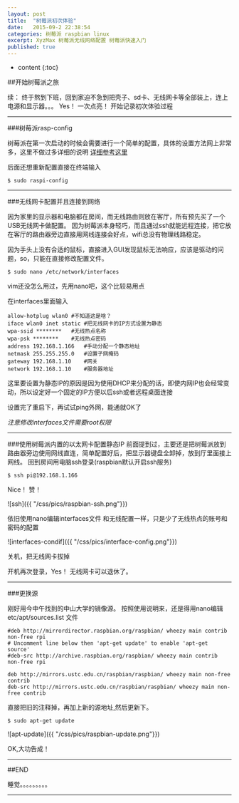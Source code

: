 ```yaml
---
layout: post
title:  "树莓派初次体验"
date:   2015-09-2 22:38:54
categories: 树莓派 raspbian linux
excerpt: XyzMax 树莓派无线网络配置 树莓派快速入门
published: true
---
```


* content
{:toc}


##开始树莓派之旅

续： 终于熬到下班，回到家迫不急到把壳子、sd卡、无线网卡等全部装上，连上电源和显示器。。。
Yes！  一次点亮！  开始记录初次体验过程

---


###树莓派rasp-config

树莓派在第一次启动的时候会需要进行一个简单的配置，具体的设置方法网上非常多，这里不做过多详细的说明
[详细参考这里](http://blog.csdn.net/xdw1985829/article/details/38816375)

后面还想重新配置直接在终端输入

	$ sudo raspi-config

---

###无线网卡配置并且连接到网络

因为家里的显示器和电脑都在房间，而无线路由则放在客厅，所有预先买了一个USB无线网卡做配置。 因为树莓派本身轻巧，而且通过ssh就能远程连接，把它放在客厅的路由器旁边直接用网线连接会好点，wifi总没有物理线路稳定。


因为手头上没有合适的鼠标，直接进入GUI发现鼠标无法响应，应该是驱动的问题，so，只能在直接修改配置文件。

	$ sudo nano /etc/network/interfaces

vim还没怎么用过，先用nano吧，这个比较易用点

在interfaces里面输入

	allow-hotplug wlan0	#不知道这是啥？
	iface wlan0 inet static	#把无线网卡的IP方式设置为静态
	wpa-ssid ********	#无线热点名称
	wpa-psk	********	#无线热点密码
	address 192.168.1.166	#手动分配一个静态地址
	netmask 255.255.255.0	#设置子网掩码
	gateway 192.168.1.10	#网关
	network 192.168.1.10	#服务器地址

这里要设置为静态IP的原因是因为使用DHCP来分配的话，即使内网IP也会经常变动，所以设定好一个固定的IP方便以后ssh或者远程桌面连接

设置完了重启下，再试试ping外网，能通就OK了

*注意修改interfaces文件需要root权限*

---

###使用树莓派内置的以太网卡配置静态IP
前面提到过，主要还是把树莓派放到路由器旁边使用网线直连，简单配置好后，把显示器键盘全卸掉，放到厅里面接上网线。  回到房间用电脑ssh登录(raspbian默认开启ssh服务)

	$ ssh pi@192.168.1.166

Nice！ 赞！

![ssh]({{ "/css/pics/raspbian-ssh.png"}})

依旧使用nano编辑interfaces文件
和无线配置一样，只是少了无线热点的账号和密码的配置

![interfaces-condif]({{ "/css/pics/interface-config.png"}})

关机，把无线网卡拔掉

开机再次登录，Yes！ 无线网卡可以退休了。

---

###更换源

刚好用今中午找到的中山大学的镜像源。
按照使用说明来，还是得用nano编辑 etc/apt/sources.list 文件

	#deb http://mirrordirector.raspbian.org/raspbian/ wheezy main contrib non-free rpi
	# Uncomment line below then 'apt-get update' to enable 'apt-get source'
	#deb-src http://archive.raspbian.org/raspbian/ wheezy main contrib non-free rpi

	deb http://mirrors.ustc.edu.cn/raspbian/raspbian/ wheezy main non-free contrib	
	deb-src http://mirrors.ustc.edu.cn/raspbian/raspbian/ wheezy main non-free contrib

直接把旧的注释掉，再加上新的源地址,然后更新下。

	$ sudo apt-get update

![apt-update]({{ "/css/pics/raspbian-update.png"}})

OK,大功告成！

---


##END

睡觉。。。。。。。。。

---
